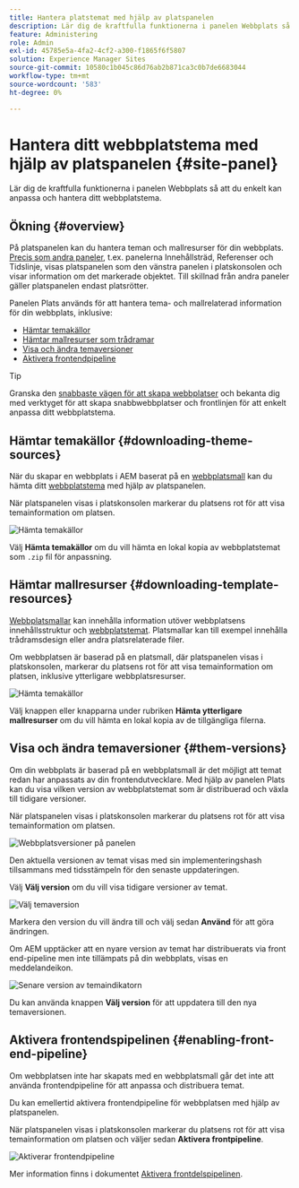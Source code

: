 ```yaml
---
title: Hantera platstemat med hjälp av platspanelen
description: Lär dig de kraftfulla funktionerna i panelen Webbplats så att du enkelt kan anpassa och hantera ditt webbplatstema.
feature: Administering
role: Admin
exl-id: 45785e5a-4fa2-4cf2-a300-f1865f6f5807
solution: Experience Manager Sites
source-git-commit: 10580c1b045c86d76ab2b871ca3c0b7de6683044
workflow-type: tm+mt
source-wordcount: '583'
ht-degree: 0%

---
```



# Hantera ditt webbplatstema med hjälp av platspanelen {#site-panel}

Lär dig de kraftfulla funktionerna i panelen Webbplats så att du enkelt kan anpassa och hantera ditt webbplatstema.

## Ökning {#overview}

På platspanelen kan du hantera teman och mallresurser för din webbplats. [Precis som andra paneler](/help/sites-cloud/authoring/sites-console/console-side-panel.md), t.ex. panelerna Innehållsträd, Referenser och Tidslinje, visas platspanelen som den vänstra panelen i platskonsolen och visar information om det markerade objektet. Till skillnad från andra paneler gäller platspanelen endast platsrötter.

Panelen Plats används för att hantera tema- och mallrelaterad information för din webbplats, inklusive:

* [Hämtar temakällor](#downloading-theme-sources)
* [Hämtar mallresurser som trådramar](#downloading-template-resources)
* [Visa och ändra temaversioner](#theme-vrsions)
* [Aktivera frontendpipeline](#enabling-the-front-end-pipeline)

>[!TIP]
>
>Granska den [snabbaste vägen för att skapa webbplatser](/help/journey-sites/quick-site/overview.md) och bekanta dig med verktyget för att skapa snabbwebbplatser och frontlinjen för att enkelt anpassa ditt webbplatstema.

## Hämtar temakällor {#downloading-theme-sources}

När du skapar en webbplats i AEM baserat på en [webbplatsmall](site-templates.md) kan du hämta ditt [webbplatstema](site-themes.md) med hjälp av platspanelen.

När platspanelen visas i platskonsolen markerar du platsens rot för att visa temainformation om platsen.

![Hämta temakällor](/help/sites-cloud/administering/assets/download-theme-wireframe.png)

Välj **Hämta temakällor** om du vill hämta en lokal kopia av webbplatstemat som `.zip` fil för anpassning.

## Hämtar mallresurser {#downloading-template-resources}

[Webbplatsmallar](site-templates.md) kan innehålla information utöver webbplatsens innehållsstruktur och [webbplatstemat](site-themes.md). Platsmallar kan till exempel innehålla trådramsdesign eller andra platsrelaterade filer.

Om webbplatsen är baserad på en platsmall, där platspanelen visas i platskonsolen, markerar du platsens rot för att visa temainformation om platsen, inklusive ytterligare webbplatsresurser.

![Hämta temakällor](/help/sites-cloud/administering/assets/download-theme-wireframe.png)

Välj knappen eller knapparna under rubriken **Hämta ytterligare mallresurser** om du vill hämta en lokal kopia av de tillgängliga filerna.

## Visa och ändra temaversioner {#them-versions}

Om din webbplats är baserad på en webbplatsmall är det möjligt att temat redan har anpassats av din frontendutvecklare. Med hjälp av panelen Plats kan du visa vilken version av webbplatstemat som är distribuerad och växla till tidigare versioner.

När platspanelen visas i platskonsolen markerar du platsens rot för att visa temainformation om platsen.

![Webbplatsversioner på panelen](/help/sites-cloud/administering/assets/theme-versions.png)

Den aktuella versionen av temat visas med sin implementeringshash tillsammans med tidsstämpeln för den senaste uppdateringen.

Välj **Välj version** om du vill visa tidigare versioner av temat.

![Välj temaversion](/help/sites-cloud/administering/assets/select-theme-versions.png)

Markera den version du vill ändra till och välj sedan **Använd** för att göra ändringen.

Om AEM upptäcker att en nyare version av temat har distribuerats via front end-pipeline men inte tillämpats på din webbplats, visas en meddelandeikon.

![Senare version av temaindikatorn](/help/sites-cloud/administering/assets/new-theme-version.png)

Du kan använda knappen **Välj version** för att uppdatera till den nya temaversionen.

## Aktivera frontendspipelinen {#enabling-front-end-pipeline}

Om webbplatsen inte har skapats med en webbplatsmall går det inte att använda frontendpipeline för att anpassa och distribuera temat.

Du kan emellertid aktivera frontendpipeline för webbplatsen med hjälp av platspanelen.

När platspanelen visas i platskonsolen markerar du platsens rot för att visa temainformation om platsen och väljer sedan **Aktivera frontpipeline**.

![Aktiverar frontendpipeline](/help/sites-cloud/administering/assets/enable-fep.png)

Mer information finns i dokumentet [Aktivera frontdelspipelinen](enable-front-end-pipeline.md).
